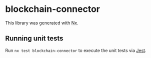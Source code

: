 # blockchain-connector

This library was generated with [Nx](https://nx.dev).

## Running unit tests

Run `nx test blockchain-connector` to execute the unit tests via [Jest](https://jestjs.io).
